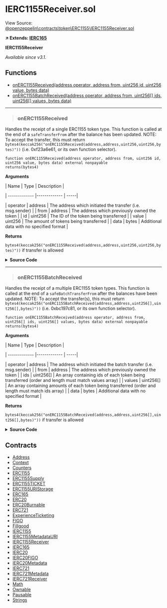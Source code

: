 # IERC1155Receiver.sol

View Source: [@openzeppelin\contracts\token\ERC1155\IERC1155Receiver.sol](..\..\..\@openzeppelin\contracts\token\ERC1155\IERC1155Receiver.sol)

**↗ Extends: [IERC165](IERC165.md)**

**IERC1155Receiver**

_Available since v3.1._

## Functions

- [onERC1155Received(address operator, address from, uint256 id, uint256 value, bytes data)](#onerc1155received)
- [onERC1155BatchReceived(address operator, address from, uint256[] ids, uint256[] values, bytes data)](#onerc1155batchreceived)

---    

> ### onERC1155Received

Handles the receipt of a single ERC1155 token type. This function is
 called at the end of a `safeTransferFrom` after the balance has been updated.
 NOTE: To accept the transfer, this must return
 `bytes4(keccak256("onERC1155Received(address,address,uint256,uint256,bytes)"))`
 (i.e. 0xf23a6e61, or its own function selector).

```solidity
function onERC1155Received(address operator, address from, uint256 id, uint256 value, bytes data) external nonpayable
returns(bytes4)
```

**Arguments**

| Name        | Type           | Description  |

| ------------- |------------- | -----|

| operator | address | The address which initiated the transfer (i.e. msg.sender) | 
| from | address | The address which previously owned the token | 
| id | uint256 | The ID of the token being transferred | 
| value | uint256 | The amount of tokens being transferred | 
| data | bytes | Additional data with no specified format | 

**Returns**

`bytes4(keccak256("onERC1155Received(address,address,uint256,uint256,bytes)"))` if transfer is allowed

<details>
	<summary><strong>Source Code</strong></summary>

```javascript
function onERC1155Received(
        address operator,
        address from,
        uint256 id,
        uint256 value,
        bytes calldata data
    ) external returns (bytes4);
```
</details>

---    

> ### onERC1155BatchReceived

Handles the receipt of a multiple ERC1155 token types. This function
 is called at the end of a `safeBatchTransferFrom` after the balances have
 been updated.
 NOTE: To accept the transfer(s), this must return
 `bytes4(keccak256("onERC1155BatchReceived(address,address,uint256[],uint256[],bytes)"))`
 (i.e. 0xbc197c81, or its own function selector).

```solidity
function onERC1155BatchReceived(address operator, address from, uint256[] ids, uint256[] values, bytes data) external nonpayable
returns(bytes4)
```

**Arguments**

| Name        | Type           | Description  |

| ------------- |------------- | -----|

| operator | address | The address which initiated the batch transfer (i.e. msg.sender) | 
| from | address | The address which previously owned the token | 
| ids | uint256[] | An array containing ids of each token being transferred (order and length must match values array) | 
| values | uint256[] | An array containing amounts of each token being transferred (order and length must match ids array) | 
| data | bytes | Additional data with no specified format | 

**Returns**

`bytes4(keccak256("onERC1155BatchReceived(address,address,uint256[],uint256[],bytes)"))` if transfer is allowed

<details>
	<summary><strong>Source Code</strong></summary>

```javascript
function onERC1155BatchReceived(
        address operator,
        address from,
        uint256[] calldata ids,
        uint256[] calldata values,
        bytes calldata data
    ) external returns (bytes4);
```
</details>

## Contracts

* [Address](Address.md)
* [Context](Context.md)
* [Counters](Counters.md)
* [ERC1155](ERC1155.md)
* [ERC1155Supply](ERC1155Supply.md)
* [ERC1155TICKET](ERC1155TICKET.md)
* [ERC1155URIStorage](ERC1155URIStorage.md)
* [ERC165](ERC165.md)
* [ERC20](ERC20.md)
* [ERC20Burnable](ERC20Burnable.md)
* [ERC721](ERC721.md)
* [ExperienceTicketing](ExperienceTicketing.md)
* [FIGO](FIGO.md)
* [Fillgood](Fillgood.md)
* [IERC1155](IERC1155.md)
* [IERC1155MetadataURI](IERC1155MetadataURI.md)
* [IERC1155Receiver](IERC1155Receiver.md)
* [IERC165](IERC165.md)
* [IERC20](IERC20.md)
* [IERC20FIGO](IERC20FIGO.md)
* [IERC20Metadata](IERC20Metadata.md)
* [IERC721](IERC721.md)
* [IERC721Metadata](IERC721Metadata.md)
* [IERC721Receiver](IERC721Receiver.md)
* [Math](Math.md)
* [Ownable](Ownable.md)
* [Pausable](Pausable.md)
* [Strings](Strings.md)

